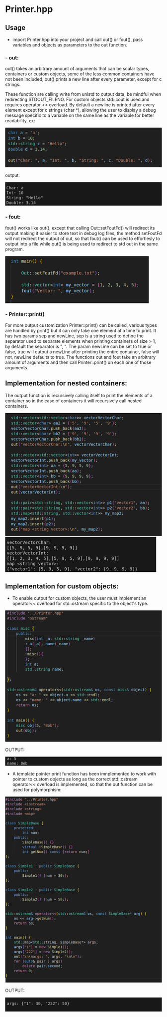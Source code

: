 # Printer.hpp

## Usage

  - import Printer.hpp into your project and call out() or fout(), pass variables and objects as parameters to the out function.
  
### - out:
  
  out() takes an arbitrary amount of arguments that can be scalar types, containers or custom objects, some of the less common containers have not been included, out() prints a new line after every parameter, except for c strings.
  
  These function are calling write from unistd to output data, be mindful when redirecting STDOUT_FILENO.
  For custom objects std::cout is used and requires operator << overload.
  By default a newline is printed after every element except for c strings (char *), allowing the user to display a debug message specific to a variable on the same line as the variable for better readability, ex:

![alt text](imgs/newLine.png)

output: 

![alt text](imgs/newLine_result.png)

### - fout:
  fout() works like out(), except that calling Out::setFoutFd() will redirect its output making it easier to store text in debug log files, the method setFoutFd will not redirect the output of out, so that fout() can be used to effortlesly to output into a file while out() is being used to redirect to std out in the same program.

![alt text](imgs/setFoutFd.png)


### - Printer::print()
  For more output customization Printer::print() can be called, various types are handled by print() but it can only take one element at a time to print. It has two params sep and newLine, sep is a string used to define the separator used to separate elements when printing containers of size > 1, by default the separator is ", ". The param newLine can be set to true or false, true will output a newLine after printing the entire container, false will not, newLine defaults to true. The functions out and fout take an arbitrary amount of arguments and then call Printer::print() on each one of those arguments.


## Implementation for nested containers:
  The output function is recursively calling itself to print the elements of a container so in the case of containers it will recursively call nested containers.

![alt text](imgs/nested_containers.png)
![alt text](imgs/nested_containers_result.png)

## Implementation for custom objects:

- To enable output for custom objects, the user must implement an operator<< overload for std::ostream specific to the object's type.

![alt text](imgs/custom_object.png)

OUTPUT:

![alt text](imgs/custom_object_result.png)

- A template pointer print function has been imnplemented to work with pointer to custom objects as long as the correct std::ostream operator<< overload is implemented, so that the out function can be used for polymorphism:

![alt text](imgs/nested_pointer_object.png)

OUTPUT:

![alt text](imgs/nested_pointer_object_result.png)

